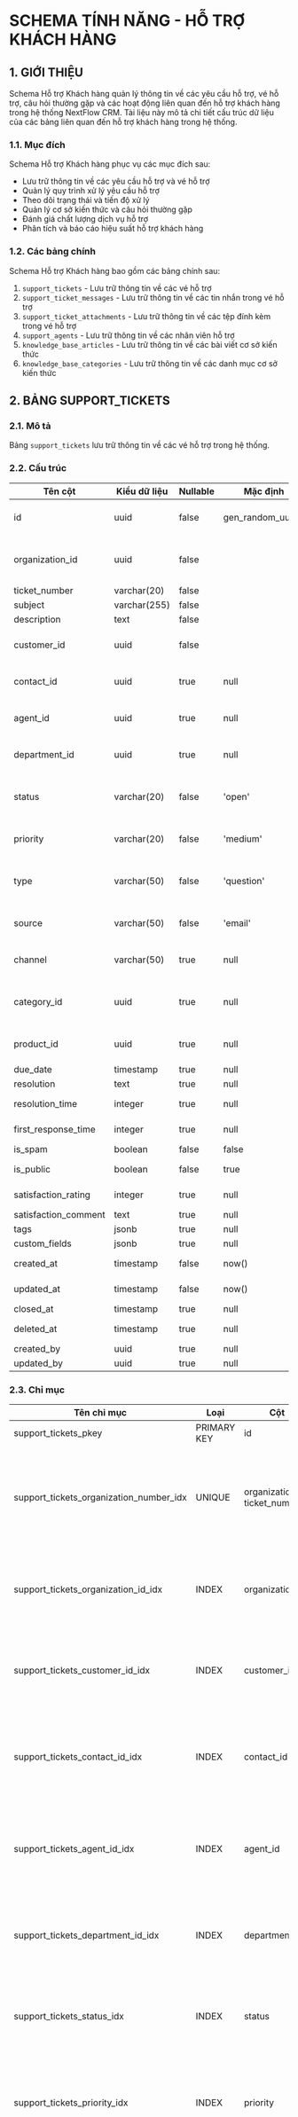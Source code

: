 # SCHEMA TÍNH NĂNG - HỖ TRỢ KHÁCH HÀNG

## 1. GIỚI THIỆU

Schema Hỗ trợ Khách hàng quản lý thông tin về các yêu cầu hỗ trợ, vé hỗ trợ, câu hỏi thường gặp và các hoạt động liên quan đến hỗ trợ khách hàng trong hệ thống NextFlow CRM. Tài liệu này mô tả chi tiết cấu trúc dữ liệu của các bảng liên quan đến hỗ trợ khách hàng trong hệ thống.

### 1.1. Mục đích

Schema Hỗ trợ Khách hàng phục vụ các mục đích sau:

- Lưu trữ thông tin về các yêu cầu hỗ trợ và vé hỗ trợ
- Quản lý quy trình xử lý yêu cầu hỗ trợ
- Theo dõi trạng thái và tiến độ xử lý
- Quản lý cơ sở kiến thức và câu hỏi thường gặp
- Đánh giá chất lượng dịch vụ hỗ trợ
- Phân tích và báo cáo hiệu suất hỗ trợ khách hàng

### 1.2. Các bảng chính

Schema Hỗ trợ Khách hàng bao gồm các bảng chính sau:

1. `support_tickets` - Lưu trữ thông tin về các vé hỗ trợ
2. `support_ticket_messages` - Lưu trữ thông tin về các tin nhắn trong vé hỗ trợ
3. `support_ticket_attachments` - Lưu trữ thông tin về các tệp đính kèm trong vé hỗ trợ
4. `support_agents` - Lưu trữ thông tin về các nhân viên hỗ trợ
5. `knowledge_base_articles` - Lưu trữ thông tin về các bài viết cơ sở kiến thức
6. `knowledge_base_categories` - Lưu trữ thông tin về các danh mục cơ sở kiến thức

## 2. BẢNG SUPPORT_TICKETS

### 2.1. Mô tả

Bảng `support_tickets` lưu trữ thông tin về các vé hỗ trợ trong hệ thống.

### 2.2. Cấu trúc

| Tên cột | Kiểu dữ liệu | Nullable | Mặc định | Mô tả |
|---------|--------------|----------|----------|-------|
| id | uuid | false | gen_random_uuid() | Khóa chính, định danh duy nhất của vé hỗ trợ |
| organization_id | uuid | false | | Khóa ngoại tới bảng organizations, xác định tổ chức sở hữu |
| ticket_number | varchar(20) | false | | Số vé hỗ trợ |
| subject | varchar(255) | false | | Tiêu đề vé hỗ trợ |
| description | text | false | | Mô tả vé hỗ trợ |
| customer_id | uuid | false | | Khóa ngoại tới bảng customers, khách hàng |
| contact_id | uuid | true | null | Khóa ngoại tới bảng contacts, người liên hệ |
| agent_id | uuid | true | null | Khóa ngoại tới bảng users, nhân viên hỗ trợ |
| department_id | uuid | true | null | Khóa ngoại tới bảng departments, phòng ban |
| status | varchar(20) | false | 'open' | Trạng thái: open, in_progress, waiting, resolved, closed |
| priority | varchar(20) | false | 'medium' | Mức độ ưu tiên: low, medium, high, urgent |
| type | varchar(50) | false | 'question' | Loại vé: question, problem, incident, feature_request, etc. |
| source | varchar(50) | false | 'email' | Nguồn vé: email, web, phone, chat, social, etc. |
| channel | varchar(50) | true | null | Kênh liên hệ: email, web, phone, chat, social, etc. |
| category_id | uuid | true | null | Khóa ngoại tới bảng support_categories, danh mục |
| product_id | uuid | true | null | Khóa ngoại tới bảng products, sản phẩm |
| due_date | timestamp | true | null | Thời hạn xử lý |
| resolution | text | true | null | Giải pháp |
| resolution_time | integer | true | null | Thời gian xử lý (phút) |
| first_response_time | integer | true | null | Thời gian phản hồi đầu tiên (phút) |
| is_spam | boolean | false | false | Đánh dấu là thư rác |
| is_public | boolean | false | true | Đánh dấu là công khai |
| satisfaction_rating | integer | true | null | Đánh giá mức độ hài lòng (1-5) |
| satisfaction_comment | text | true | null | Nhận xét đánh giá |
| tags | jsonb | true | null | Thẻ vé hỗ trợ |
| custom_fields | jsonb | true | null | Trường tùy chỉnh |
| created_at | timestamp | false | now() | Thời gian tạo bản ghi |
| updated_at | timestamp | false | now() | Thời gian cập nhật bản ghi |
| closed_at | timestamp | true | null | Thời gian đóng vé |
| deleted_at | timestamp | true | null | Thời gian xóa bản ghi (soft delete) |
| created_by | uuid | true | null | ID người tạo |
| updated_by | uuid | true | null | ID người cập nhật |

### 2.3. Chỉ mục

| Tên chỉ mục | Loại | Cột | Mô tả |
|-------------|------|-----|-------|
| support_tickets_pkey | PRIMARY KEY | id | Khóa chính |
| support_tickets_organization_number_idx | UNIQUE | organization_id, ticket_number | Đảm bảo số vé hỗ trợ là duy nhất trong tổ chức |
| support_tickets_organization_id_idx | INDEX | organization_id | Tăng tốc truy vấn theo tổ chức |
| support_tickets_customer_id_idx | INDEX | customer_id | Tăng tốc truy vấn theo khách hàng |
| support_tickets_contact_id_idx | INDEX | contact_id | Tăng tốc truy vấn theo người liên hệ |
| support_tickets_agent_id_idx | INDEX | agent_id | Tăng tốc truy vấn theo nhân viên hỗ trợ |
| support_tickets_department_id_idx | INDEX | department_id | Tăng tốc truy vấn theo phòng ban |
| support_tickets_status_idx | INDEX | status | Tăng tốc truy vấn theo trạng thái |
| support_tickets_priority_idx | INDEX | priority | Tăng tốc truy vấn theo mức độ ưu tiên |
| support_tickets_type_idx | INDEX | type | Tăng tốc truy vấn theo loại vé |
| support_tickets_source_idx | INDEX | source | Tăng tốc truy vấn theo nguồn vé |
| support_tickets_category_id_idx | INDEX | category_id | Tăng tốc truy vấn theo danh mục |
| support_tickets_product_id_idx | INDEX | product_id | Tăng tốc truy vấn theo sản phẩm |
| support_tickets_due_date_idx | INDEX | due_date | Tăng tốc truy vấn theo thời hạn xử lý |
| support_tickets_created_at_idx | INDEX | created_at | Tăng tốc truy vấn theo thời gian tạo |
| support_tickets_closed_at_idx | INDEX | closed_at | Tăng tốc truy vấn theo thời gian đóng |

### 2.4. Ràng buộc

| Tên ràng buộc | Loại | Mô tả |
|---------------|------|-------|
| support_tickets_organization_id_fkey | FOREIGN KEY | Tham chiếu đến bảng organizations(id) |
| support_tickets_customer_id_fkey | FOREIGN KEY | Tham chiếu đến bảng customers(id) |
| support_tickets_contact_id_fkey | FOREIGN KEY | Tham chiếu đến bảng contacts(id) |
| support_tickets_agent_id_fkey | FOREIGN KEY | Tham chiếu đến bảng users(id) |
| support_tickets_department_id_fkey | FOREIGN KEY | Tham chiếu đến bảng departments(id) |
| support_tickets_category_id_fkey | FOREIGN KEY | Tham chiếu đến bảng support_categories(id) |
| support_tickets_product_id_fkey | FOREIGN KEY | Tham chiếu đến bảng products(id) |
| support_tickets_created_by_fkey | FOREIGN KEY | Tham chiếu đến bảng users(id) |
| support_tickets_updated_by_fkey | FOREIGN KEY | Tham chiếu đến bảng users(id) |
| support_tickets_status_check | CHECK | Đảm bảo status chỉ nhận các giá trị cho phép |
| support_tickets_priority_check | CHECK | Đảm bảo priority chỉ nhận các giá trị cho phép |
| support_tickets_type_check | CHECK | Đảm bảo type chỉ nhận các giá trị cho phép |
| support_tickets_source_check | CHECK | Đảm bảo source chỉ nhận các giá trị cho phép |
| support_tickets_channel_check | CHECK | Đảm bảo channel chỉ nhận các giá trị cho phép |
| support_tickets_resolution_time_check | CHECK | Đảm bảo resolution_time >= 0 khi không null |
| support_tickets_first_response_time_check | CHECK | Đảm bảo first_response_time >= 0 khi không null |
| support_tickets_satisfaction_rating_check | CHECK | Đảm bảo satisfaction_rating >= 1 và satisfaction_rating <= 5 khi không null |

### 2.5. Ví dụ JSON

```json
{
  "id": "t1i2c3k4-e5t6-7890-abcd-ef1234567890",
  "organization_id": "o1p2q3r4-s5t6-7890-uvwx-yz1234567890",
  "ticket_number": "TKT-2023-0001",
  "subject": "Lỗi đăng nhập vào hệ thống NextFlow CRM",
  "description": "Tôi không thể đăng nhập vào hệ thống NextFlow CRM. Khi nhập tên đăng nhập và mật khẩu, hệ thống hiển thị thông báo lỗi 'Tài khoản không tồn tại'.",
  "customer_id": "c1u2s3t4-o5m6-7890-abcd-ef1234567890",
  "contact_id": "c1o2n3t4-a5c6-7890-abcd-ef1234567890",
  "agent_id": "a1g2e3n4-t5i6-7890-abcd-ef1234567890",
  "department_id": "d1e2p3t4-i5d6-7890-abcd-ef1234567890",
  "status": "in_progress",
  "priority": "high",
  "type": "problem",
  "source": "email",
  "channel": "email",
  "category_id": "c1a2t3e4-g5o6-7890-abcd-ef1234567890",
  "product_id": "p1r2o3d4-u5c6-7890-abcd-ef1234567890",
  "due_date": "2023-07-16T17:00:00Z",
  "resolution": null,
  "resolution_time": null,
  "first_response_time": 15,
  "is_spam": false,
  "is_public": true,
  "satisfaction_rating": null,
  "satisfaction_comment": null,
  "tags": ["đăng nhập", "lỗi", "tài khoản"],
  "custom_fields": {
    "browser": "Chrome 115.0.0.0",
    "operating_system": "Windows 10",
    "attempted_login_time": "2023-07-15T09:30:00Z"
  },
  "created_at": "2023-07-15T10:00:00Z",
  "updated_at": "2023-07-15T10:15:00Z",
  "closed_at": null,
  "deleted_at": null,
  "created_by": "c1o2n3t4-a5c6-7890-abcd-ef1234567890",
  "updated_by": "a1g2e3n4-t5i6-7890-abcd-ef1234567890"
}
```

## 3. BẢNG SUPPORT_TICKET_MESSAGES

### 3.1. Mô tả

Bảng `support_ticket_messages` lưu trữ thông tin về các tin nhắn trong vé hỗ trợ.

### 3.2. Cấu trúc

| Tên cột | Kiểu dữ liệu | Nullable | Mặc định | Mô tả |
|---------|--------------|----------|----------|-------|
| id | uuid | false | gen_random_uuid() | Khóa chính |
| ticket_id | uuid | false | | Khóa ngoại tới bảng support_tickets |
| sender_type | varchar(20) | false | | Loại người gửi: customer, agent, system |
| sender_id | uuid | true | null | ID người gửi |
| content | text | false | | Nội dung tin nhắn |
| html_content | text | true | null | Nội dung HTML |
| is_internal | boolean | false | false | Đánh dấu là tin nhắn nội bộ |
| is_first_response | boolean | false | false | Đánh dấu là phản hồi đầu tiên |
| has_attachments | boolean | false | false | Đánh dấu có tệp đính kèm |
| created_at | timestamp | false | now() | Thời gian tạo bản ghi |
| updated_at | timestamp | false | now() | Thời gian cập nhật bản ghi |
| deleted_at | timestamp | true | null | Thời gian xóa bản ghi (soft delete) |

### 3.3. Chỉ mục

| Tên chỉ mục | Loại | Cột | Mô tả |
|-------------|------|-----|-------|
| support_ticket_messages_pkey | PRIMARY KEY | id | Khóa chính |
| support_ticket_messages_ticket_id_idx | INDEX | ticket_id | Tăng tốc truy vấn theo vé hỗ trợ |
| support_ticket_messages_sender_type_idx | INDEX | sender_type | Tăng tốc truy vấn theo loại người gửi |
| support_ticket_messages_sender_id_idx | INDEX | sender_id | Tăng tốc truy vấn theo người gửi |
| support_ticket_messages_is_internal_idx | INDEX | is_internal | Tăng tốc truy vấn theo tin nhắn nội bộ |
| support_ticket_messages_is_first_response_idx | INDEX | is_first_response | Tăng tốc truy vấn theo phản hồi đầu tiên |
| support_ticket_messages_created_at_idx | INDEX | created_at | Tăng tốc truy vấn theo thời gian tạo |

### 3.4. Ràng buộc

| Tên ràng buộc | Loại | Mô tả |
|---------------|------|-------|
| support_ticket_messages_ticket_id_fkey | FOREIGN KEY | Tham chiếu đến bảng support_tickets(id) |
| support_ticket_messages_sender_type_check | CHECK | Đảm bảo sender_type chỉ nhận các giá trị cho phép |

### 3.5. Ví dụ JSON

```json
{
  "id": "m1e2s3s4-a5g6-7890-abcd-ef1234567890",
  "ticket_id": "t1i2c3k4-e5t6-7890-abcd-ef1234567890",
  "sender_type": "agent",
  "sender_id": "a1g2e3n4-t5i6-7890-abcd-ef1234567890",
  "content": "Chào anh/chị,\n\nCảm ơn anh/chị đã liên hệ với bộ phận hỗ trợ của NextFlow CRM.\n\nTôi đã kiểm tra tài khoản của anh/chị và phát hiện rằng tài khoản đã bị khóa do nhập sai mật khẩu nhiều lần. Tôi đã mở khóa tài khoản và anh/chị có thể đăng nhập lại bình thường.\n\nNếu anh/chị vẫn gặp vấn đề, vui lòng cho chúng tôi biết.\n\nTrân trọng,\nNguyễn Văn A\nBộ phận Hỗ trợ Khách hàng",
  "html_content": "<p>Chào anh/chị,</p><p>Cảm ơn anh/chị đã liên hệ với bộ phận hỗ trợ của NextFlow CRM.</p><p>Tôi đã kiểm tra tài khoản của anh/chị và phát hiện rằng tài khoản đã bị khóa do nhập sai mật khẩu nhiều lần. Tôi đã mở khóa tài khoản và anh/chị có thể đăng nhập lại bình thường.</p><p>Nếu anh/chị vẫn gặp vấn đề, vui lòng cho chúng tôi biết.</p><p>Trân trọng,<br>Nguyễn Văn A<br>Bộ phận Hỗ trợ Khách hàng</p>",
  "is_internal": false,
  "is_first_response": true,
  "has_attachments": false,
  "created_at": "2023-07-15T10:15:00Z",
  "updated_at": "2023-07-15T10:15:00Z",
  "deleted_at": null
}
```

## 4. BẢNG KNOWLEDGE_BASE_ARTICLES

### 4.1. Mô tả

Bảng `knowledge_base_articles` lưu trữ thông tin về các bài viết cơ sở kiến thức trong hệ thống.

### 4.2. Cấu trúc

| Tên cột | Kiểu dữ liệu | Nullable | Mặc định | Mô tả |
|---------|--------------|----------|----------|-------|
| id | uuid | false | gen_random_uuid() | Khóa chính |
| organization_id | uuid | false | | Khóa ngoại tới bảng organizations |
| title | varchar(255) | false | | Tiêu đề bài viết |
| slug | varchar(255) | false | | Định danh URL-friendly |
| content | text | false | | Nội dung bài viết |
| excerpt | text | true | null | Tóm tắt bài viết |
| category_id | uuid | true | null | Khóa ngoại tới bảng knowledge_base_categories |
| author_id | uuid | true | null | Khóa ngoại tới bảng users, tác giả |
| status | varchar(20) | false | 'draft' | Trạng thái: draft, published, archived |
| is_featured | boolean | false | false | Đánh dấu là bài viết nổi bật |
| is_internal | boolean | false | false | Đánh dấu là bài viết nội bộ |
| view_count | integer | false | 0 | Số lượt xem |
| helpful_count | integer | false | 0 | Số lượt đánh giá hữu ích |
| not_helpful_count | integer | false | 0 | Số lượt đánh giá không hữu ích |
| related_articles | jsonb | true | null | Các bài viết liên quan |
| tags | jsonb | true | null | Thẻ bài viết |
| seo_title | varchar(255) | true | null | Tiêu đề SEO |
| seo_description | text | true | null | Mô tả SEO |
| seo_keywords | varchar(255) | true | null | Từ khóa SEO |
| published_at | timestamp | true | null | Thời gian xuất bản |
| created_at | timestamp | false | now() | Thời gian tạo bản ghi |
| updated_at | timestamp | false | now() | Thời gian cập nhật bản ghi |
| deleted_at | timestamp | true | null | Thời gian xóa bản ghi (soft delete) |
| created_by | uuid | true | null | ID người tạo |
| updated_by | uuid | true | null | ID người cập nhật |

### 4.3. Chỉ mục

| Tên chỉ mục | Loại | Cột | Mô tả |
|-------------|------|-----|-------|
| knowledge_base_articles_pkey | PRIMARY KEY | id | Khóa chính |
| knowledge_base_articles_organization_slug_idx | UNIQUE | organization_id, slug | Đảm bảo slug là duy nhất trong tổ chức |
| knowledge_base_articles_organization_id_idx | INDEX | organization_id | Tăng tốc truy vấn theo tổ chức |
| knowledge_base_articles_category_id_idx | INDEX | category_id | Tăng tốc truy vấn theo danh mục |
| knowledge_base_articles_author_id_idx | INDEX | author_id | Tăng tốc truy vấn theo tác giả |
| knowledge_base_articles_status_idx | INDEX | status | Tăng tốc truy vấn theo trạng thái |
| knowledge_base_articles_is_featured_idx | INDEX | is_featured | Tăng tốc truy vấn theo bài viết nổi bật |
| knowledge_base_articles_is_internal_idx | INDEX | is_internal | Tăng tốc truy vấn theo bài viết nội bộ |
| knowledge_base_articles_published_at_idx | INDEX | published_at | Tăng tốc truy vấn theo thời gian xuất bản |
| knowledge_base_articles_content_idx | INDEX | content | Tăng tốc tìm kiếm nội dung (USING GIN) |

### 4.4. Ràng buộc

| Tên ràng buộc | Loại | Mô tả |
|---------------|------|-------|
| knowledge_base_articles_organization_id_fkey | FOREIGN KEY | Tham chiếu đến bảng organizations(id) |
| knowledge_base_articles_category_id_fkey | FOREIGN KEY | Tham chiếu đến bảng knowledge_base_categories(id) |
| knowledge_base_articles_author_id_fkey | FOREIGN KEY | Tham chiếu đến bảng users(id) |
| knowledge_base_articles_created_by_fkey | FOREIGN KEY | Tham chiếu đến bảng users(id) |
| knowledge_base_articles_updated_by_fkey | FOREIGN KEY | Tham chiếu đến bảng users(id) |
| knowledge_base_articles_status_check | CHECK | Đảm bảo status chỉ nhận các giá trị cho phép |
| knowledge_base_articles_view_count_check | CHECK | Đảm bảo view_count >= 0 |
| knowledge_base_articles_helpful_count_check | CHECK | Đảm bảo helpful_count >= 0 |
| knowledge_base_articles_not_helpful_count_check | CHECK | Đảm bảo not_helpful_count >= 0 |

### 4.5. Ví dụ JSON

```json
{
  "id": "a1r2t3i4-c5l6-7890-abcd-ef1234567890",
  "organization_id": "o1p2q3r4-s5t6-7890-uvwx-yz1234567890",
  "title": "Cách khắc phục lỗi đăng nhập vào NextFlow CRM",
  "slug": "cach-khac-phuc-loi-dang-nhap-vao-NextFlow-crm",
  "content": "<h1>Cách khắc phục lỗi đăng nhập vào NextFlow CRM</h1><p>Bài viết này hướng dẫn cách khắc phục các lỗi thường gặp khi đăng nhập vào hệ thống NextFlow CRM.</p><h2>1. Lỗi 'Tài khoản không tồn tại'</h2><p>Nguyên nhân thường gặp:</p><ul><li>Nhập sai địa chỉ email</li><li>Tài khoản chưa được tạo trong hệ thống</li></ul><p>Cách khắc phục:</p><ul><li>Kiểm tra lại địa chỉ email đăng nhập</li><li>Liên hệ quản trị viên để xác nhận tài khoản đã được tạo</li></ul><h2>2. Lỗi 'Mật khẩu không đúng'</h2><p>...</p>",
  "excerpt": "Hướng dẫn cách khắc phục các lỗi thường gặp khi đăng nhập vào hệ thống NextFlow CRM như lỗi tài khoản không tồn tại, mật khẩu không đúng, tài khoản bị khóa.",
  "category_id": "c1a2t3e4-g5o6-7890-abcd-ef1234567890",
  "author_id": "a1b2c3d4-e5f6-7890-abcd-ef1234567890",
  "status": "published",
  "is_featured": true,
  "is_internal": false,
  "view_count": 1250,
  "helpful_count": 120,
  "not_helpful_count": 5,
  "related_articles": [
    "r1e2l3a4-t5e6-7890-abcd-ef1234567890",
    "r1e2l3a4-t5e6-7890-abcd-ef1234567891"
  ],
  "tags": ["đăng nhập", "lỗi", "khắc phục", "tài khoản"],
  "seo_title": "Cách khắc phục lỗi đăng nhập vào NextFlow CRM | Hỗ trợ NextFlow",
  "seo_description": "Hướng dẫn chi tiết cách khắc phục các lỗi thường gặp khi đăng nhập vào hệ thống NextFlow CRM. Giải quyết vấn đề tài khoản không tồn tại, mật khẩu không đúng, tài khoản bị khóa.",
  "seo_keywords": "lỗi đăng nhập, NextFlow crm, khắc phục lỗi, tài khoản không tồn tại, mật khẩu không đúng, tài khoản bị khóa",
  "published_at": "2023-06-01T09:00:00Z",
  "created_at": "2023-05-15T10:00:00Z",
  "updated_at": "2023-06-01T09:00:00Z",
  "deleted_at": null,
  "created_by": "a1b2c3d4-e5f6-7890-abcd-ef1234567890",
  "updated_by": "a1b2c3d4-e5f6-7890-abcd-ef1234567890"
}
```
